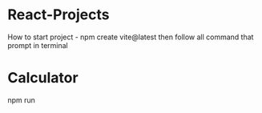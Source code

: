 # React-Projects

How to start project -
npm create vite@latest
then follow all command that prompt in terminal

# Calculator

npm run 
